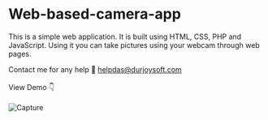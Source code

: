 # Web-based-camera-app
This is a simple web application. It is built using HTML, CSS, PHP and JavaScript. Using it you can take pictures using your webcam through web pages.

Contact me for any help 
📧 helpdas@durjoysoft.com
<br><br>
View Demo 👇
<br><br>
![Capture](https://user-images.githubusercontent.com/73610695/144962015-6c853959-1c12-4917-a8ae-740ce177559c.PNG)
